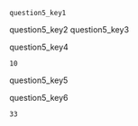 ```ngMeta
question5_key1
```

question5_key2
question5_key3




question5_key4


```
10
```
question5_key5


question5_key6


```
33
```
